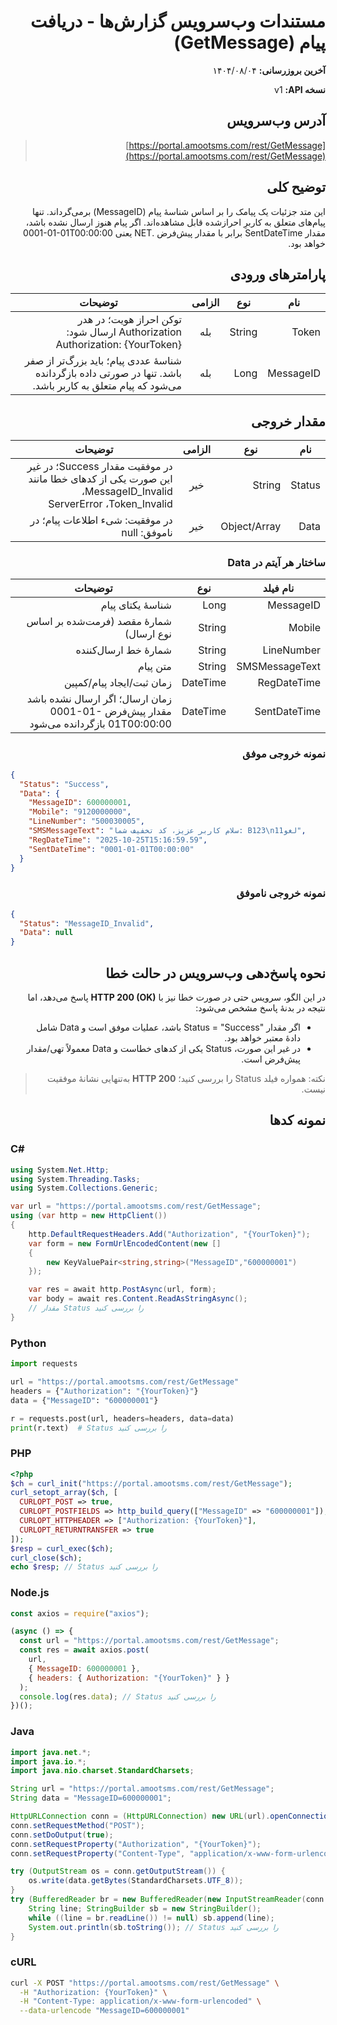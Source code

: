 <div dir="rtl">

# مستندات وب‌سرویس گزارش‌ها - دریافت پیام (GetMessage)

**آخرین بروزرسانی:** ۱۴۰۴/۰۸/۰۴

**نسخه API:** <span dir="ltr">v1</span>

## آدرس وب‌سرویس

> <span dir="ltr">[https://portal.amootsms.com/rest/GetMessage](https://portal.amootsms.com/rest/GetMessage)</span>

## توضیح کلی

این متد جزئیات یک پیامک را بر اساس شناسهٔ پیام (<span dir="ltr">MessageID</span>) برمی‌گرداند. تنها پیام‌های متعلق به کاربرِ احراز‌شده قابل مشاهده‌اند. اگر پیام هنوز ارسال نشده باشد، مقدار <span dir="ltr">SentDateTime</span> برابر با مقدار پیش‌فرض .NET یعنی <span dir="ltr">0001-01-01T00:00:00</span> خواهد بود.

## پارامترهای ورودی

| نام       | نوع    | الزامی | توضیحات                                                                                                       |
| --------- | ------ | :----: | ------------------------------------------------------------------------------------------------------------- |
| Token     | String |   بله  | توکن احراز هویت؛ در هدر Authorization ارسال شود: <span dir="ltr">Authorization: {YourToken}</span>            |
| MessageID | Long   |   بله  | شناسهٔ عددی پیام؛ باید بزرگ‌تر از صفر باشد. تنها در صورتی داده بازگردانده می‌شود که پیام متعلق به کاربر باشد. |

## مقدار خروجی

| نام    | نوع          | الزامی | توضیحات                                                                                                                                                                                                    |
| ------ | ------------ | :----: | ---------------------------------------------------------------------------------------------------------------------------------------------------------------------------------------------------------- |
| Status | String       |   خیر  | در موفقیت مقدار <span dir="ltr">Success</span>؛ در غیر این‌ صورت یکی از کدهای خطا مانند <span dir="ltr">MessageID_Invalid</span>، <span dir="ltr">Token_Invalid</span>، <span dir="ltr">ServerError</span> |
| Data   | Object/Array |   خیر  | در موفقیت: شیء اطلاعات پیام؛ در ناموفق: <span dir="ltr">null</span>                                                                                                                                        |

### ساختار هر آیتم در <span dir="ltr">Data</span>

| نام فیلد       | نوع      | توضیحات                                                                                                    |
| -------------- | -------- | ---------------------------------------------------------------------------------------------------------- |
| MessageID      | Long     | شناسهٔ یکتای پیام                                                                                          |
| Mobile         | String   | شمارهٔ مقصد (فرمت‌شده بر اساس نوع ارسال)                                                                   |
| LineNumber     | String   | شمارهٔ خط ارسال‌کننده                                                                                      |
| SMSMessageText | String   | متن پیام                                                                                                   |
| RegDateTime    | DateTime | زمان ثبت/ایجاد پیام/کمپین                                                                                  |
| SentDateTime   | DateTime | زمان ارسال؛ اگر ارسال نشده باشد مقدار پیش‌فرض <span dir="ltr">0001-01-01T00:00:00</span> بازگردانده می‌شود |

### نمونه خروجی موفق

<div dir="ltr">

```json
{
  "Status": "Success",
  "Data": {
    "MessageID": 600000001,
    "Mobile": "9120000000",
    "LineNumber": "500030005",
    "SMSMessageText": "سلام کاربر عزیز، کد تخفیف شما: B123\nلغو11",
    "RegDateTime": "2025-10-25T15:16:59.59",
    "SentDateTime": "0001-01-01T00:00:00"
  }
}
```

</div>

### نمونه خروجی ناموفق

<div dir="ltr">

```json
{
  "Status": "MessageID_Invalid",
  "Data": null
}
```

</div>

## نحوه پاسخ‌دهی وب‌سرویس در حالت خطا 

در این الگو، سرویس حتی در صورت خطا نیز با **HTTP 200 (OK)** پاسخ می‌دهد، اما نتیجه در بدنهٔ پاسخ مشخص می‌شود:

* اگر مقدار <span dir="ltr">Status = "Success"</span> باشد، عملیات موفق است و <span dir="ltr">Data</span> شامل دادهٔ معتبر خواهد بود.
* در غیر این صورت، <span dir="ltr">Status</span> یکی از کدهای خطاست و <span dir="ltr">Data</span> معمولاً تهی/مقدار پیش‌فرض است.

> نکته: همواره فیلد <span dir="ltr">Status</span> را بررسی کنید؛ **HTTP 200** به‌تنهایی نشانهٔ موفقیت نیست.

## نمونه کدها

<div dir=ltr>

### C#

```csharp
using System.Net.Http;
using System.Threading.Tasks;
using System.Collections.Generic;

var url = "https://portal.amootsms.com/rest/GetMessage";
using (var http = new HttpClient())
{
    http.DefaultRequestHeaders.Add("Authorization", "{YourToken}");
    var form = new FormUrlEncodedContent(new []
    {
        new KeyValuePair<string,string>("MessageID","600000001")
    });

    var res = await http.PostAsync(url, form);
    var body = await res.Content.ReadAsStringAsync();
    // مقدار Status را بررسی کنید
}
```

### Python

```python
import requests

url = "https://portal.amootsms.com/rest/GetMessage"
headers = {"Authorization": "{YourToken}"}
data = {"MessageID": "600000001"}

r = requests.post(url, headers=headers, data=data)
print(r.text)  # Status را بررسی کنید
```

### PHP

```php
<?php
$ch = curl_init("https://portal.amootsms.com/rest/GetMessage");
curl_setopt_array($ch, [
  CURLOPT_POST => true,
  CURLOPT_POSTFIELDS => http_build_query(["MessageID" => "600000001"]),
  CURLOPT_HTTPHEADER => ["Authorization: {YourToken}"],
  CURLOPT_RETURNTRANSFER => true
]);
$resp = curl_exec($ch);
curl_close($ch);
echo $resp; // Status را بررسی کنید
```

### Node.js

```js
const axios = require("axios");

(async () => {
  const url = "https://portal.amootsms.com/rest/GetMessage";
  const res = await axios.post(
    url,
    { MessageID: 600000001 },
    { headers: { Authorization: "{YourToken}" } }
  );
  console.log(res.data); // Status را بررسی کنید
})();
```

### Java

```java
import java.net.*;
import java.io.*;
import java.nio.charset.StandardCharsets;

String url = "https://portal.amootsms.com/rest/GetMessage";
String data = "MessageID=600000001";

HttpURLConnection conn = (HttpURLConnection) new URL(url).openConnection();
conn.setRequestMethod("POST");
conn.setDoOutput(true);
conn.setRequestProperty("Authorization", "{YourToken}");
conn.setRequestProperty("Content-Type", "application/x-www-form-urlencoded; charset=UTF-8");

try (OutputStream os = conn.getOutputStream()) {
    os.write(data.getBytes(StandardCharsets.UTF_8));
}
try (BufferedReader br = new BufferedReader(new InputStreamReader(conn.getInputStream(), StandardCharsets.UTF_8))) {
    String line; StringBuilder sb = new StringBuilder();
    while ((line = br.readLine()) != null) sb.append(line);
    System.out.println(sb.toString()); // Status را بررسی کنید
}
```

### cURL

```bash
curl -X POST "https://portal.amootsms.com/rest/GetMessage" \
  -H "Authorization: {YourToken}" \
  -H "Content-Type: application/x-www-form-urlencoded" \
  --data-urlencode "MessageID=600000001"
```
</div>

</div>
